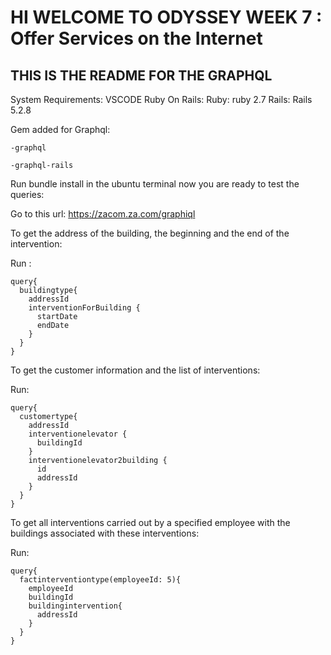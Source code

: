 # HI WELCOME TO ODYSSEY WEEK 7 : Offer Services on the Internet

## THIS IS THE README FOR THE GRAPHQL 

System Requirements:
VSCODE
Ruby On Rails:
Ruby: ruby 2.7
Rails: Rails 5.2.8

Gem added for Graphql:

`-graphql`

`-graphql-rails`

Run bundle install in the ubuntu terminal now you are ready to test the queries:
    
Go to this url: https://zacom.za.com/graphiql

To get the address of the building, the beginning and the end of the intervention:

Run : 

```
query{
  buildingtype{
    addressId
    interventionForBuilding {
      startDate
      endDate
    }
  }
}
```

To get the customer information and the list of interventions:

Run:

```
query{
  customertype{
    addressId
    interventionelevator {
      buildingId
    }
    interventionelevator2building {
      id
      addressId
    }
  }
}
```

To get all interventions carried out by a specified employee with the buildings associated with these interventions:

Run:

```
query{
  factinterventiontype(employeeId: 5){
    employeeId
    buildingId
    buildingintervention{
      addressId
    }
  }
}
```
